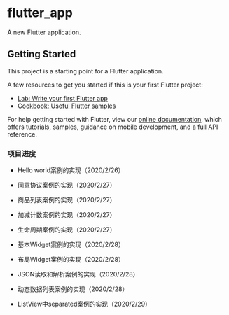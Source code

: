 # flutter_app

A new Flutter application.

## Getting Started

This project is a starting point for a Flutter application.

A few resources to get you started if this is your first Flutter project:

- [Lab: Write your first Flutter app](https://flutter.dev/docs/get-started/codelab)
- [Cookbook: Useful Flutter samples](https://flutter.dev/docs/cookbook)

For help getting started with Flutter, view our
[online documentation](https://flutter.dev/docs), which offers tutorials,
samples, guidance on mobile development, and a full API reference.


### 项目进度

- Hello world案例的实现（2020/2/26）

- 同意协议案例的实现（2020/2/27）

- 商品列表案例的实现（2020/2/27）

- 加减计数案例的实现（2020/2/27）

- 生命周期案例的实现（2020/2/27）

- 基本Widget案例的实现（2020/2/28）

- 布局Widget案例的实现（2020/2/28）

- JSON读取和解析案例的实现（2020/2/28）

- 动态数据列表案例的实现（2020/2/28）

- ListView中separated案例的实现（2020/2/29）
